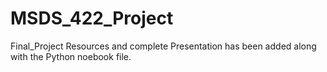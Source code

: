 # MSDS_422_Project
Final_Project Resources and complete Presentation has been added along with the Python noebook file.

